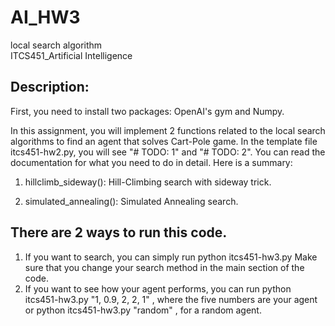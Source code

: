 # AI_HW3
local search algorithm  
ITCS451_Artificial Intelligence

## Description:

First, you need to install two packages: OpenAI's gym and Numpy.

In this assignment, you will implement 2 functions related to the local search algorithms to find an agent that solves Cart-Pole game. In the template file itcs451-hw2.py, you will see "# TODO: 1" and "# TODO: 2". You can read the documentation for what you need to do in detail. Here is a summary:

1. hillclimb_sideway(): Hill-Climbing search with sideway trick.

2. simulated_annealing(): Simulated Annealing search.

## There are 2 ways to run this code. 

1. If you want to search, you can simply run
python itcs451-hw3.py
Make sure that you change your search method in the main section of the code.
2. If you want to see how your agent performs, you can run
python itcs451-hw3.py "1, 0.9, 2, 2, 1"
, where the five numbers are your agent or 
python itcs451-hw3.py "random"
, for a random agent.
